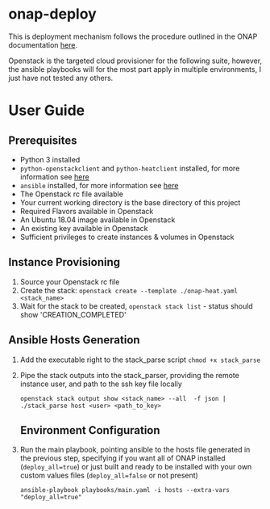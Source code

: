 # onap-deploy
This is deployment mechanism follows the procedure outlined in the ONAP documentation [here](https://docs.onap.org/en/dublin/submodules/oom.git/docs/oom_setup_kubernetes_rancher.html).

Openstack is the targeted cloud provisioner for the following suite, however, the ansible playbooks will for the most part apply in multiple environments, I just have not tested any others.



# User Guide

##  Prerequisites 

- Python 3  installed
- `python-openstackclient` and `python-heatclient` installed, for more information see [here](https://docs.openstack.org/newton/user-guide/common/cli-install-openstack-command-line-clients.html)
- `ansible` installed, for more information see [here](https://docs.ansible.com/ansible/latest/installation_guide/intro_installation.html)
- The Openstack rc file available
- Your current working directory is the base directory of this project
- Required Flavors available in Openstack
- An Ubuntu 18.04 image available in Openstack
- An existing key available in Openstack
- Sufficient privileges to create instances & volumes in Openstack

## Instance Provisioning

1. Source your Openstack rc file
2. Create the stack: `openstack create --template ./onap-heat.yaml <stack_name>` 
3. Wait for the stack to be created, `openstack stack list` - status should show 'CREATION_COMPLETED'

## Ansible Hosts Generation

1. Add the executable right to the stack_parse script `chmod +x stack_parse`

2. Pipe the stack outputs into the stack_parser, providing the remote instance user, and path to the ssh key file locally

   ```shell
   openstack stack output show <stack_name> --all  -f json | ./stack_parse host <user> <path_to_key>
   ```

   

   ## Environment Configuration

1. Run the main playbook, pointing ansible to the hosts file generated in the previous step, specifying if you want all of ONAP installed (`deploy_all=true`) or just built and ready to be installed with your own custom values files (`deploy_all=false` or not present)

   ```shell
   ansible-playbook playbooks/main.yaml -i hosts --extra-vars "deploy_all=true"
   ```

   

